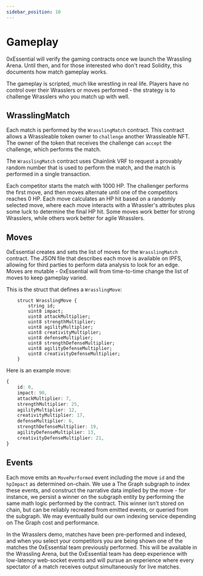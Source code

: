 ```yaml
---
sidebar_position: 10
---
```


# Gameplay

0xEssential will verify the gaming contracts once we launch the Wrassling Arena. Until then, and for those interested who don't read Solidity, this documents how match gameplay works.

The gameplay is scripted, much like wrestling in real life. Players have no control over their Wrasslers or moves performed - the strategy is to challenge Wrasslers who you match up with well.

## WrasslingMatch

Each match is performed by the `WrasslingMatch` contract. This contract allows a Wrassleable token owner to `challenge` another Wrassleable NFT. The owner of the token that receives the challenge can `accept` the challenge, which performs the match.

The `WrasslingMatch` contract uses Chainlink VRF to request a provably random number that is used to perform the match, and the match is performed in a single transaction.

Each competitor starts the match with 1000 HP. The challenger performs the first move, and then moves alternate until one of the competitors reaches 0 HP. Each move calculates an HP hit based on a randomly selected move, where each move interacts with a Wrassler's attributes plus some luck to determine the final HP hit. Some moves work better for strong Wrasslers, while others work better for agile Wrasslers.

## Moves

0xEssential creates and sets the list of moves for the `WrasslingMatch` contract. The JSON file that describes each move is available on IPFS, allowing for third parties to perform data analysis to look for an edge. Moves are mutable - 0xEssential will from time-to-time change the list of moves to keep gameplay varied.

This is the struct that defines a `WrasslingMove`:

```solidity
    struct WrasslingMove {
        string id;
        uint8 impact;
        uint8 attackMultiplier;
        uint8 strengthMultiplier;
        uint8 agilityMultiplier;
        uint8 creativityMultiplier;
        uint8 defenseMultiplier;
        uint8 strengthDefenseMultiplier;
        uint8 agilityDefenseMultiplier;
        uint8 creativityDefenseMultiplier;
    }
```

Here is an example move:

```typescript
{
    id: 0,
    impact: 90,
    attackMultiplier: 7,
    strengthMultiplier: 25,
    agilityMultiplier: 12,
    creativityMultiplier: 17,
    defenseMultiplier: 6,
    strengthDefenseMultiplier: 19,
    agilityDefenseMultiplier: 13,
    creativityDefenseMultiplier: 21,
}
```

## Events

Each move emits an `MovePerformed` event including the move `id` and the `hpImpact` as determined on-chain. We use a The Graph subgraph to index these events, and construct the narrative data implied by the move - for instance, we persist a winner on the subgraph entity by performing the same math logic performed by the contract. This winner isn't stored on chain, but can be reliably recreated from emitted events, or queried from the subgraph. We may eventually build our own indexing service depending on The Graph cost and performance.

In the Wrasslers demo, matches have been pre-performed and indexed, and when you select your competitors you are being shown one of the matches the 0xEssential team previously performed. This will be available in the Wrassling Arena, but the 0xEssential team has deep experience with low-latency web-socket events and will pursue an experience where every spectator of a match receives output simultaneously for live matches.
